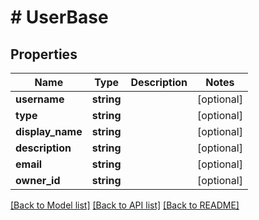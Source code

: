 # # UserBase

## Properties

Name | Type | Description | Notes
------------ | ------------- | ------------- | -------------
**username** | **string** |  | [optional]
**type** | **string** |  | [optional]
**display_name** | **string** |  | [optional]
**description** | **string** |  | [optional]
**email** | **string** |  | [optional]
**owner_id** | **string** |  | [optional]

[[Back to Model list]](../../README.md#models) [[Back to API list]](../../README.md#endpoints) [[Back to README]](../../README.md)
